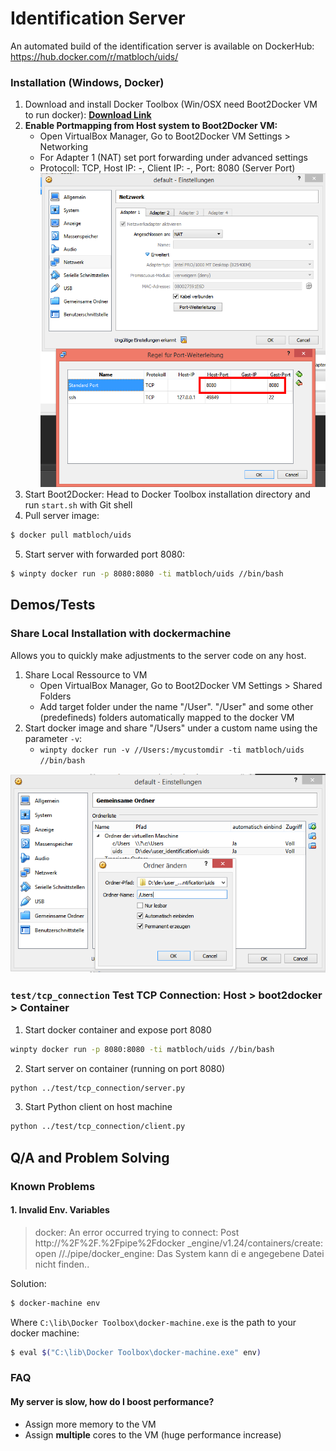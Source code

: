# Identification Server

An automated build of the identification server is available on DockerHub: https://hub.docker.com/r/matbloch/uids/

### Installation (Windows, Docker)

1. Download and install Docker Toolbox (Win/OSX need Boot2Docker VM to run docker): [**Download Link**](https://www.docker.com/products/docker-toolbox)
2. **Enable Portmapping from Host system to Boot2Docker VM:**
	- Open VirtualBox Manager, Go to Boot2Docker VM Settings > Networking
	- For Adapter 1 (NAT) set port forwarding under advanced settings
	- Protocoll: TCP, Host IP: -, Client IP: -, Port: 8080 (Server Port)
	![Virtual Box Settings](doc/img/vm_settings.png)
3. Start Boot2Docker: Head to Docker Toolbox installation directory and run `start.sh` with Git shell
4. Pull server image:
```bash
$ docker pull matbloch/uids
```
5. Start server with forwarded port 8080:
```bash
$ winpty docker run -p 8080:8080 -ti matbloch/uids //bin/bash
```


## Demos/Tests

### Share Local Installation with dockermachine
Allows you to quickly make adjustments to the server code on any host.

1. Share Local Ressource to VM
	- Open VirtualBox Manager, Go to Boot2Docker VM Settings > Shared Folders
	- Add target folder under the name "/User". "/User" and some other (predefineds) folders automatically mapped to the docker VM
2. Start docker image and share "/Users" under a custom name using the parameter `-v`: 
	- `winpty docker run -v //Users:/mycustomdir -ti matbloch/uids //bin/bash`

![Virtual Box Settings](doc/img/vm_settings_shared_ressource.png)


### `test/tcp_connection` Test TCP Connection: Host > boot2docker > Container

1. Start docker container and expose port 8080
```bash
winpty docker run -p 8080:8080 -ti matbloch/uids //bin/bash
```
2. Start server on container (running on port 8080)
```bash
python ../test/tcp_connection/server.py
```
3. Start Python client on host machine
```bash
python ../test/tcp_connection/client.py
```

## Q/A and Problem Solving

### Known Problems

#### 1. Invalid Env. Variables

> docker: An error occurred trying to connect: Post http://%2F%2F.%2Fpipe%2Fdocker
_engine/v1.24/containers/create: open //./pipe/docker_engine: Das System kann di
e angegebene Datei nicht finden..

Solution:

```bash
$ docker-machine env
```
Where `C:\lib\Docker Toolbox\docker-machine.exe` is the path to your docker machine:
```bash
$ eval $("C:\lib\Docker Toolbox\docker-machine.exe" env)
```
### FAQ

#### My server is slow, how do I boost performance?
- Assign more memory to the VM
- Assign **multiple** cores to the VM (huge performance increase)




